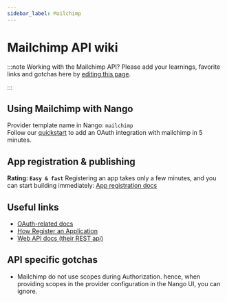 ```yaml
---
sidebar_label: Mailchimp
---
```


# Mailchimp API wiki

:::note Working with the Mailchimp API?
Please add your learnings, favorite links and gotchas here by [editing this page](https://github.com/nangohq/nango/tree/master/docs/docs/providers/mailchimp.md).

:::

## Using Mailchimp with Nango

Provider template name in Nango: `mailchimp`  
Follow our [quickstart](../quickstart.md) to add an OAuth integration with mailchimp in 5 minutes.

## App registration & publishing

**Rating: `Easy & fast`**
Registering an app takes only a few minutes, and you can start building immediately: [App registration docs](https://mailchimp.com/developer/marketing/guides/access-user-data-oauth-2/#register-your-application)


## Useful links

- [OAuth-related docs](https://mailchimp.com/developer/marketing/guides/access-user-data-oauth-2)
- [How Register an Application](https://mailchimp.com/developer/marketing/guides/access-user-data-oauth-2/#register-your-application)
- [Web API docs (their REST api)](https://mailchimp.com/developer/marketing/api/root/)

## API specific gotchas

- Mailchimp do not use scopes during Authorization. hence, when providing scopes in the provider configuration in the Nango UI, you can ignore.
